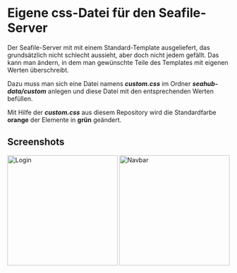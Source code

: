 # Eigene css-Datei für den Seafile-Server

Der Seafile-Server mit mit einem Standard-Template ausgeliefert, das grundsätzlich nicht schlecht aussieht, aber doch nicht jedem gefällt. Das kann man ändern, in dem man gewünschte Teile des Templates mit eigenen Werten überschreibt.

Dazu muss man sich eine Datei namens ***custom.css*** im Ordner ***seahub-data/custom*** anlegen und diese Datei mit den entsprechenden Werten befüllen.

Mit Hilfe der ***custom.css*** aus diesem Repository wird die Standardfarbe **orange** der Elemente in **grün** geändert.

## Screenshots

<img src="https://www.focmb.de/gogs/focmb/seafile_custom_css/raw/master/screenshot1.png" alt="Login" width="250"> <img src="https://www.focmb.de/gogs/focmb/seafile_custom_css/raw/master/screenshot2.png" alt="Navbar" width="250">
